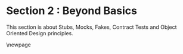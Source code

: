 # Section 2 : Beyond Basics #

This section is about Stubs, Mocks, Fakes, Contract Tests and Object Oriented Design principles. 

\newpage